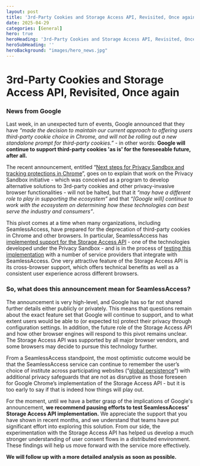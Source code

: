 ```yaml
---
layout: post
title: '3rd-Party Cookies and Storage Access API, Revisited, Once again'
date: 2025-04-29
categories: [General]
hero: true
heroHeading: '3rd-Party Cookies and Storage Access API, Revisited, Once again'
heroSubHeading: ''
heroBackground: "images/hero_news.jpg"
---
```


# 3rd-Party Cookies and Storage Access API, Revisited, Once again

### News from Google

Last week, in an unexpected turn of events, Google announced that they have _“made the decision to maintain our current approach to offering users third-party cookie choice in Chrome, and will not be rolling out a new standalone prompt for third-party cookies.”_ - in other words: **Google will continue to support third-party cookies 'as is' for the foreseeable future, after all.**

The recent announcement, entitled “[Next steps for Privacy Sandbox and tracking protections in Chrome](https://privacysandbox.com/news/privacy-sandbox-next-steps/)”, goes on to explain that work on the Privacy Sandbox initiative - which was conceived as a program to develop alternative solutions to 3rd-party cookies and other privacy-invasive browser functionalities - will not be halted, but that it _“may have a different role to play in supporting the ecosystem”_ and that _“[Google will] continue to work with the ecosystem on determining how these technologies can best serve the industry and consumers”_.

This pivot comes at a time when many organizations, including SeamlessAccess, have prepared for the deprecation of third-party cookies in Chrome and other browsers. In particular, SeamlessAccess has [implemented support for the Storage Access API](https://seamlessaccess.org/posts/2024-10-16-storage-access-api/) - one of the technologies developed under the Privacy Sandbox - and is in the process of [testing this implementation](https://seamlessaccess.org/posts/2025-01-14-storage-access-api-please-test/) with a number of service providers that integrate with SeamlessAccess. One very attractive feature of the Storage Access API is its cross-browser support, which offers technical benefits as well as a consistent user experience across different browsers. 


### So, what does this announcement mean for SeamlessAccess? 

The announcement is very high-level, and Google has so far not shared further details either publicly or privately. This means that questions remain about the exact feature set that Google will continue to support, and to what extent users would be able to (or expected to) protect their privacy through configuration settings. In addition, the future role of the Storage Access API and how other browser engines will respond to this pivot remains unclear. The Storage Access API was supported by all major browser vendors, and some browsers may decide to pursue this technology further. 

From a SeamlessAccess standpoint, the most optimistic outcome would be that the SeamlessAccess service can continue to remember the user’s choice of institute across participating websites (“[global persistence](https://seamlessaccess.org/posts/2024-10-16-storage-access-api/)”) with additional privacy safeguards that are not as disruptive as those foreseen for Google Chrome’s implementation of the Storage Access API - but it is too early to say if that is indeed how things will play out.


For the moment, until we have a better grasp of the implications of Google's announcement, **we recommend pausing efforts to test SeamlessAccess’ Storage Access API implementation.** We appreciate the support that you have shown in recent months, and we understand that teams have put significant effort into exploring this solution. From our side, the experimentation with the Storage Access API has helped us develop a much stronger understanding of user consent flows in a distributed environment. These findings will help us move forward with the service more effectively.

**We will follow up with a more detailed analysis as soon as possible.**



